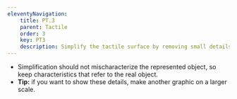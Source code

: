 ```yaml
---
eleventyNavigation:
    title: PT.3
    parent: Tactile
    order: 3
    key: PT3
    description: Simplify the tactile surface by removing small details or decorations. Consider that tactile information should be simple, clear and salient, without redundant information or exaggerated details.
---
```

- Simplification should not mischaracterize the represented object, so keep characteristics that refer to the real object.
- **Tip:** if you want to show these details, make another graphic on a larger scale.
